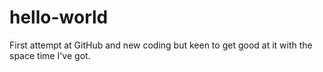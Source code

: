 # hello-world
First attempt at GitHub and new coding but keen to get good at it with the space time I've got.
